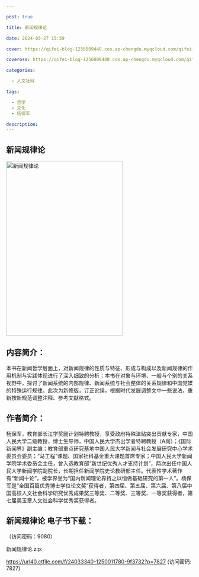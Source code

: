 ```yaml
---

post: true

title: 新闻规律论

date: 2024-05-27 15:59

cover: https://qifei-blog-1256009448.cos.ap-chengdu.myqcloud.com/qifei-blog/65fe27df9f345e8d03d67312.jpg

coveross: https://qifei-blog-1256009448.cos.ap-chengdu.myqcloud.com/qifei-blog/65fe27df9f345e8d03d67312.jpg

categories:

  - 人文社科

tags:

  - 哲学
  - 文化
  - 杨保军

description:
---
```


## 新闻规律论
<img alt=" 新闻规律论" class="aligncenter loading" data-was-processed="true" decoding="async" fetchpriority="high" height="471" src="https://qifei-blog-1256009448.cos.ap-chengdu.myqcloud.com/qifei-blog/65fe27df9f345e8d03d67312.jpg " style="cursor: zoom-in;" width="314"/>

## 内容简介：

本书在新闻哲学层面上，对新闻规律的性质与特征、形成与构成以及新闻规律的作用机制与实践体现进行了深入细致的分析；本书在对象与环境、一般与个别的关系视野中，探讨了新闻系统的内部规律、新闻系统与社会整体的关系规律和中国党媒的特殊运行规律。此次为新修版，订正讹误，根据时代发展调整文中一些说法，重新按新规范调整注释、参考文献格式。

## 作者简介：

杨保军，教育部长江学奖励计划特聘教授，享受政府特殊津贴突出贡献专家，中国人民大学二级教授，博士生导师，中国人民大学杰出学者特聘教授（A岗）；《国际新闻界》副主编；教育部重点研究基地中国人民大学新闻与社会发展研究中心学术委员会委员；“马工程”课题、国家社科基金重大课题首席专家；中国人民大学新闻学院学术委员会主任，曾入选教育部“新世纪优秀人才支持计划”，两次出任中国人民大学新闻学院副院长，长期担任新闻学院史论教研部主任。代表性学术著作有“新闻十论”，被学界誉为“国内新闻理论界持之以恒做基础研究的第一人”。杨保军是“全国百篇优秀博士学位论文奖”获得者，第四届、第五届、第六届、第八届中国高校人文社会科学研究优秀成果奖三等奖、二等奖、三等奖、一等奖获得者，第七届吴玉章人文社会科学优秀奖获得者。

## 新闻规律论 电子书下载：

 （访问密码：9080）

新闻规律论.zip: 

https://url40.ctfile.com/f/24033340-1250011780-9f3732?p=7827 (访问密码: 7827)
